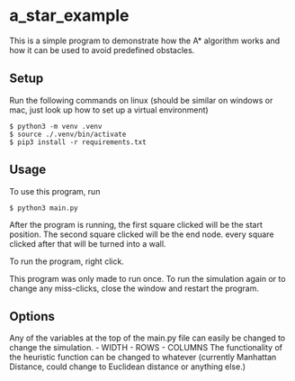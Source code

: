 # a_star_example
This is a simple program to demonstrate how the A* algorithm works and how it can be used to avoid predefined obstacles.

## Setup
Run the following commands on linux 
(should be similar on windows or mac, just look up how to set up a virtual environment)
```
$ python3 -m venv .venv
$ source ./.venv/bin/activate
$ pip3 install -r requirements.txt
```

## Usage
To use this program, run 
```
$ python3 main.py
```
After the program is running, the first square clicked will be the start position. The second square clicked will be the end node. every square clicked after that will be turned into a wall. 

To run the program, right click.

This program was only made to run once. To run the simulation again or to change any miss-clicks, close the window and restart the program.

## Options
Any of the variables at the top of the main.py file can easily be changed to change the simulation. 
    - WIDTH
    - ROWS
    - COLUMNS
The functionality of the heuristic function can be changed to whatever (currently Manhattan Distance, could change to Euclidean distance or anything else.)
